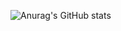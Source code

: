 ![Anurag's GitHub stats](https://github-readme-stats.vercel.app/api?username=kier2023&show_icons=true&theme=cobalt)
